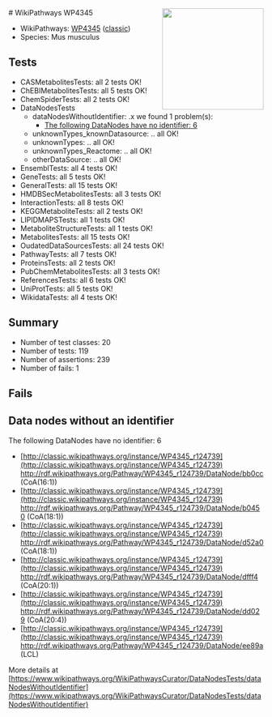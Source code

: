<img style="float: right; width: 200px" src="https://upload.wikimedia.org/wikipedia/commons/thumb/8/83/Wplogo_with_text_500.png/640px-Wplogo_with_text_500.png" />
# WikiPathways WP4345

* WikiPathways: [WP4345](https://wikipathways.org/pathways/WP4345) ([classic](https://classic.wikipathways.org/instance/WP4345))
* Species: Mus musculus
## Tests
* CASMetabolitesTests: all 2 tests OK!
* ChEBIMetabolitesTests: all 5 tests OK!
* ChemSpiderTests: all 2 tests OK!
* DataNodesTests
    * dataNodesWithoutIdentifier: .x we found 1 problem(s):
        * [The following DataNodes have no identifier: 6](#d2d32fa5)
    * unknownTypes_knownDatasource: .. all OK!
    * unknownTypes: .. all OK!
    * unknownTypes_Reactome: .. all OK!
    * otherDataSource: .. all OK!
* EnsemblTests: all 4 tests OK!
* GeneTests: all 5 tests OK!
* GeneralTests: all 15 tests OK!
* HMDBSecMetabolitesTests: all 3 tests OK!
* InteractionTests: all 8 tests OK!
* KEGGMetaboliteTests: all 2 tests OK!
* LIPIDMAPSTests: all 1 tests OK!
* MetaboliteStructureTests: all 1 tests OK!
* MetabolitesTests: all 15 tests OK!
* OudatedDataSourcesTests: all 24 tests OK!
* PathwayTests: all 7 tests OK!
* ProteinsTests: all 2 tests OK!
* PubChemMetabolitesTests: all 3 tests OK!
* ReferencesTests: all 6 tests OK!
* UniProtTests: all 5 tests OK!
* WikidataTests: all 4 tests OK!


## Summary

* Number of test classes: 20
* Number of tests: 119
* Number of assertions: 239
* Number of fails: 1

## Fails

<a name="d2d32fa5" />

## Data nodes without an identifier

The following DataNodes have no identifier: 6

* [http://classic.wikipathways.org/instance/WP4345_r124739](http://classic.wikipathways.org/instance/WP4345_r124739) http://rdf.wikipathways.org/Pathway/WP4345_r124739/DataNode/bb0cc (CoA(16:1))
* [http://classic.wikipathways.org/instance/WP4345_r124739](http://classic.wikipathways.org/instance/WP4345_r124739) http://rdf.wikipathways.org/Pathway/WP4345_r124739/DataNode/b0450 (CoA(18:1))
* [http://classic.wikipathways.org/instance/WP4345_r124739](http://classic.wikipathways.org/instance/WP4345_r124739) http://rdf.wikipathways.org/Pathway/WP4345_r124739/DataNode/d52a0 (CoA(18:1))
* [http://classic.wikipathways.org/instance/WP4345_r124739](http://classic.wikipathways.org/instance/WP4345_r124739) http://rdf.wikipathways.org/Pathway/WP4345_r124739/DataNode/dfff4 (CoA(20:1))
* [http://classic.wikipathways.org/instance/WP4345_r124739](http://classic.wikipathways.org/instance/WP4345_r124739) http://rdf.wikipathways.org/Pathway/WP4345_r124739/DataNode/dd029 (CoA(20:4))
* [http://classic.wikipathways.org/instance/WP4345_r124739](http://classic.wikipathways.org/instance/WP4345_r124739) http://rdf.wikipathways.org/Pathway/WP4345_r124739/DataNode/ee89a (LCL)


More details at [https://www.wikipathways.org/WikiPathwaysCurator/DataNodesTests/dataNodesWithoutIdentifier](https://www.wikipathways.org/WikiPathwaysCurator/DataNodesTests/dataNodesWithoutIdentifier)

